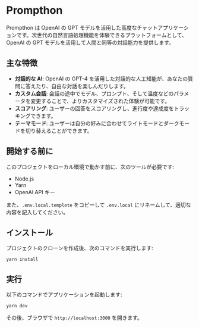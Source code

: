 # Prompthon

Prompthon は OpenAI の GPT モデルを活用した高度なチャットアプリケーションです。次世代の自然言語処理機能を体験できるプラットフォームとして、OpenAI の GPT モデルを活用して人間と同等の対話能力を提供します。

## 主な特徴

- **対話的な AI**: OpenAI の GPT-4 を活用した対話的な人工知能が、あなたの質問に答えたり、自由な対話を楽しんだりします。
- **カスタム会話**: 会話の途中でモデル、プロンプト、そして温度などのパラメータを変更することで、よりカスタマイズされた体験が可能です。
- **スコアリング**: ユーザーの回答をスコアリングし、進行度や達成度をトラッキングできます。
- **テーマモード**: ユーザーは自分の好みに合わせてライトモードとダークモードを切り替えることができます。

## 開始する前に

このプロジェクトをローカル環境で動かす前に、次のツールが必要です:

- Node.js
- Yarn
- OpenAI API キー

また、`.env.local.templete` をコピーして `.env.local` にリネームして、適切な内容を記入してください。

## インストール

プロジェクトのクローンを作成後、次のコマンドを実行します:

```
yarn install
```

## 実行

以下のコマンドでアプリケーションを起動します:

```
yarn dev
```

その後、ブラウザで `http://localhost:3000` を開きます。
